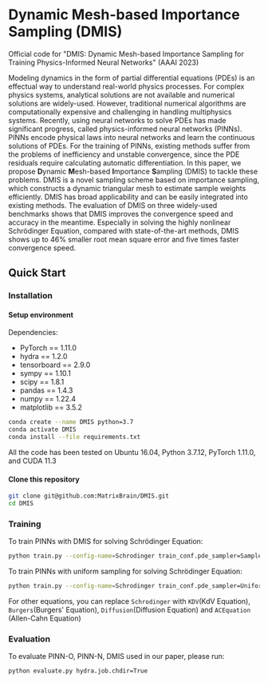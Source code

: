 # Dynamic Mesh-based Importance Sampling (DMIS)
Official code for "DMIS: Dynamic Mesh-based Importance Sampling for Training Physics-Informed Neural Networks" (AAAI 2023)

Modeling dynamics in the form of partial differential equations (PDEs) is an effectual way to understand real-world physics processes. For complex physics systems, analytical solutions are not available and numerical solutions are widely-used. However, traditional numerical algorithms are computationally expensive and challenging in handling multiphysics systems. Recently, using neural networks to solve PDEs has made significant progress, called physics-informed neural networks (PINNs). PINNs encode physical laws into neural networks and learn the continuous solutions of PDEs. For the training of PINNs, existing methods suffer from the problems of inefficiency and unstable convergence, since the PDE residuals require calculating automatic differentiation. In this paper, we propose **D**ynamic **M**esh-based **I**mportance **S**ampling (DMIS) to tackle these problems. DMIS is a novel sampling scheme based on importance sampling, which constructs a dynamic triangular mesh to estimate sample weights efficiently. DMIS has broad applicability and can be easily integrated into existing methods. The evaluation of DMIS on three widely-used benchmarks shows that DMIS improves the convergence speed and accuracy in the meantime. Especially in solving the highly nonlinear Schrödinger Equation, compared with state-of-the-art methods, DMIS shows up to 46\% smaller root mean square error and five times faster convergence speed.

## Quick Start

### Installation

#### Setup environment

Dependencies:

* PyTorch == 1.11.0
* hydra == 1.2.0
* tensorboard == 2.9.0
* sympy == 1.10.1
* scipy == 1.8.1
* pandas == 1.4.3
* numpy == 1.22.4
* matplotlib == 3.5.2

```bash
conda create --name DMIS python=3.7
conda activate DMIS
conda install --file requirements.txt
```

All the code has been tested on Ubuntu 16.04, Python 3.7.12, PyTorch 1.11.0, and CUDA 11.3

#### Clone this repository

```bash
git clone git@github.com:MatrixBrain/DMIS.git
cd DMIS
```

### Training

To train PINNs with DMIS for solving Schrödinger Equation:

```bash
python train.py --config-name=Schrodinger train_conf.pde_sampler=SamplerWithDMIS train_conf.pde_reweighting=BiasedReWeighting hydra.job.chdir=True
```

To train PINNs with uniform sampling for solving Schrödinger Equation:

```bash
python train.py --config-name=Schrodinger train_conf.pde_sampler=UniformSampler train_conf.pde_reweighting=NoReWeighting hydra.job.chdir=True
```

For other equations, you can replace ```Schrodinger``` with ```KDV```(KdV Equation), ```Burgers```(Burgers' Equation), ```Diffusion```(Diffusion Equation) and ```ACEquation ```(Allen-Cahn Equation)

### Evaluation

To evaluate PINN-O, PINN-N, DMIS used in our paper, please run:

```bash
python evaluate.py hydra.job.chdir=True
```
